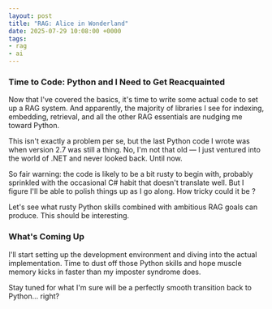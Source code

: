 ```yaml
---
layout: post
title: "RAG: Alice in Wonderland"
date: 2025-07-29 10:08:00 +0000
tags:
- rag
- ai
---
```

### Time to Code: Python and I Need to Get Reacquainted

Now that I've covered the basics, it's time to write some actual code to set up a RAG system. And apparently, the majority of libraries I see for indexing, embedding, retrieval, and all the other RAG essentials are nudging me toward Python.

This isn't exactly a problem per se, but the last Python code I wrote was when version 2.7 was still a thing. No, I'm not that old — I just ventured into the world of .NET and never looked back. Until now.

So fair warning: the code is likely to be a bit rusty to begin with, probably sprinkled with the occasional C# habit that doesn't translate well. But I figure I'll be able to polish things up as I go along. How tricky could it be ?

Let's see what rusty Python skills combined with ambitious RAG goals can produce. This should be interesting.

### What's Coming Up

I'll start setting up the development environment and diving into the actual implementation. Time to dust off those Python skills and hope muscle memory kicks in faster than my imposter syndrome does.

Stay tuned for what I'm sure will be a perfectly smooth transition back to Python... right?